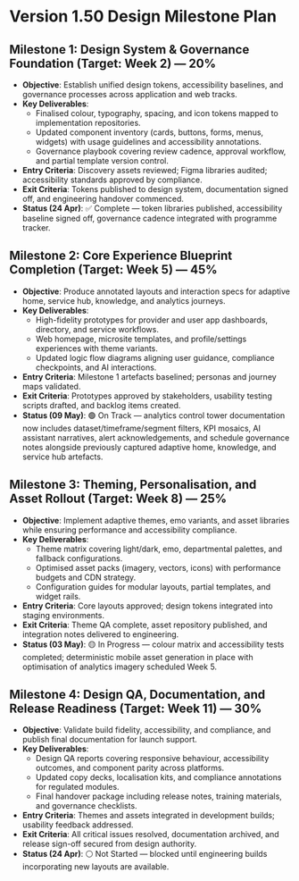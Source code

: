 # Version 1.50 Design Milestone Plan

## Milestone 1: Design System & Governance Foundation (Target: Week 2) — 20%
- **Objective**: Establish unified design tokens, accessibility baselines, and governance processes across application and web tracks.
- **Key Deliverables**:
  - Finalised colour, typography, spacing, and icon tokens mapped to implementation repositories.
  - Updated component inventory (cards, buttons, forms, menus, widgets) with usage guidelines and accessibility annotations.
  - Governance playbook covering review cadence, approval workflow, and partial template version control.
- **Entry Criteria**: Discovery assets reviewed; Figma libraries audited; accessibility standards approved by compliance.
- **Exit Criteria**: Tokens published to design system, documentation signed off, and engineering handover commenced.
- **Status (24 Apr)**: ✅ Complete — token libraries published, accessibility baseline signed off, governance cadence integrated with programme tracker.

## Milestone 2: Core Experience Blueprint Completion (Target: Week 5) — 45%
- **Objective**: Produce annotated layouts and interaction specs for adaptive home, service hub, knowledge, and analytics journeys.
- **Key Deliverables**:
  - High-fidelity prototypes for provider and user app dashboards, directory, and service workflows.
  - Web homepage, microsite templates, and profile/settings experiences with theme variants.
  - Updated logic flow diagrams aligning user guidance, compliance checkpoints, and AI interactions.
- **Entry Criteria**: Milestone 1 artefacts baselined; personas and journey maps validated.
- **Exit Criteria**: Prototypes approved by stakeholders, usability testing scripts drafted, and backlog items created.
- **Status (09 May)**: 🟢 On Track — analytics control tower documentation now includes dataset/timeframe/segment filters, KPI mosaics, AI assistant narratives, alert acknowledgements, and schedule governance notes alongside previously captured adaptive home, knowledge, and service hub artefacts.

## Milestone 3: Theming, Personalisation, and Asset Rollout (Target: Week 8) — 25%
- **Objective**: Implement adaptive themes, emo variants, and asset libraries while ensuring performance and accessibility compliance.
- **Key Deliverables**:
  - Theme matrix covering light/dark, emo, departmental palettes, and fallback configurations.
  - Optimised asset packs (imagery, vectors, icons) with performance budgets and CDN strategy.
  - Configuration guides for modular layouts, partial templates, and widget rails.
- **Entry Criteria**: Core layouts approved; design tokens integrated into staging environments.
- **Exit Criteria**: Theme QA complete, asset repository published, and integration notes delivered to engineering.
- **Status (03 May)**: 🟡 In Progress — colour matrix and accessibility tests completed; deterministic mobile asset generation in place with optimisation of analytics imagery scheduled Week 5.

## Milestone 4: Design QA, Documentation, and Release Readiness (Target: Week 11) — 30%
- **Objective**: Validate build fidelity, accessibility, and compliance, and publish final documentation for launch support.
- **Key Deliverables**:
  - Design QA reports covering responsive behaviour, accessibility outcomes, and component parity across platforms.
  - Updated copy decks, localisation kits, and compliance annotations for regulated modules.
  - Final handover package including release notes, training materials, and governance checklists.
- **Entry Criteria**: Themes and assets integrated in development builds; usability feedback addressed.
- **Exit Criteria**: All critical issues resolved, documentation archived, and release sign-off secured from design authority.
- **Status (24 Apr)**: ⚪ Not Started — blocked until engineering builds incorporating new layouts are available.
